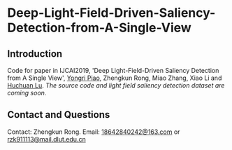 # Deep-Light-Field-Driven-Saliency-Detection-from-A-Single-View
## Introduction
Code for paper in IJCAI2019, 'Deep Light-Field-Driven Saliency Detection from A Single View', [Yongri Piao](http://ice.dlut.edu.cn/yrpiao/), Zhengkun Rong, Miao Zhang, Xiao Li and [Huchuan Lu](http://ice.dlut.edu.cn/lu/publications.html).
*The source code and light field saliency detection dataset are coming soon.*
## Contact and Questions
Contact: Zhengkun Rong. Email: 18642840242@163.com or rzk911113@mail.dlut.edu.cn
